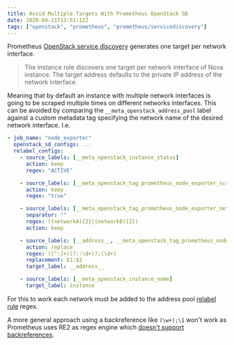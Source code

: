 ```yaml
---
title: Avoid Multiple Targets With Prometheus OpenStack SD
date: 2020-04-21T13:51:12Z
tags: ["openstack", "prometheus", "prometheus/servicediscovery"]
---
```


Prometheus [OpenStack service discovery][prometheus.io:configuration:openstack-sd] generates one target per network
interface.

> The instance role discovers one target per network interface of Nova instance. The target address defaults to the
> private IP address of the network interface.

Meaning that by default an instance with multiple network interfaces is going to be scraped multiple times on different
networks interfaces. This can be avoided by comparing the `__meta_openstack_address_pool` label against a custom
metadata tag specifying the network name of the desired network interface. I.e.

```yaml
- job_name: "node_exporter"
  openstack_sd_configs: ...
  relabel_configs:
    - source_labels: [__meta_openstack_instance_status]
      action: keep
      regex: "ACTIVE"

    - source_labels: [__meta_openstack_tag_prometheus_node_exporter_scrape]
      action: keep
      regex: "true"

    - source_labels: [__meta_openstack_tag_prometheus_node_exporter_network, __meta_openstack_address_pool]
      separator: ""
      regex: ((networkA){2}|(networkB){2})
      action: keep

    - source_labels: [__address__, __meta_openstack_tag_prometheus_node_exporter_port]
      action: replace
      regex: ([^:]+)(?::\d+)?;(\d+)
      replacement: $1:$2
      target_label: __address__

    - source_labels: [__meta_openstack_instance_name]
      target_label: instance
```

For this to work each network must be added to the address pool [relabel
rule][prometheus.io:configuration:relabel-config] regex.

A more general approach using a backreference like `(\w+);\1` won't work as Prometheus uses RE2 as regex engine which
[doesn't support backreferences][github.com:google:re2:syntax].

[prometheus.io:configuration:openstack-sd]:
  https://prometheus.io/docs/prometheus/latest/configuration/configuration/#openstack_sd_config
[prometheus.io:configuration:relabel-config]:
  https://prometheus.io/docs/prometheus/latest/configuration/configuration/#relabel_config
[github.com:google:re2:syntax]: https://github.com/google/re2/wiki/Syntax
